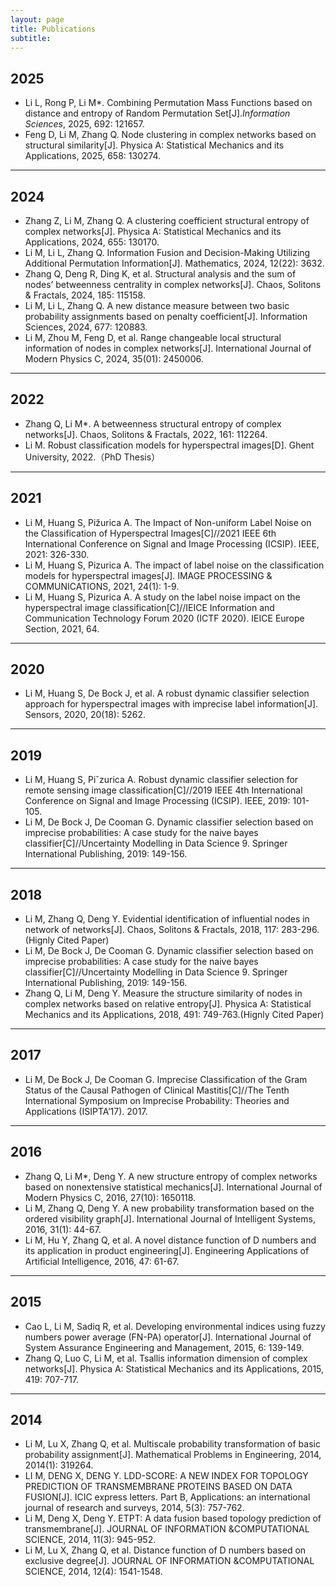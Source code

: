 ```yaml
---
layout: page
title: Publications
subtitle: 
---
```


2025
---
- Li L, Rong P, Li M*. Combining Permutation Mass Functions based on distance and entropy of Random Permutation Set[J].*Information Sciences*, 2025, 692: 121657.
- Feng D, Li M, Zhang Q. Node clustering in complex networks based on structural similarity[J]. Physica A: Statistical Mechanics and its Applications, 2025, 658: 130274.

---

2024
---
- Zhang Z, Li M, Zhang Q. A clustering coefficient structural entropy of complex networks[J]. Physica A: Statistical Mechanics and its Applications, 2024, 655: 130170.
- Li M, Li L, Zhang Q. Information Fusion and Decision-Making Utilizing Additional Permutation Information[J]. Mathematics, 2024, 12(22): 3632.
- Zhang Q, Deng R, Ding K, et al. Structural analysis and the sum of nodes’ betweenness centrality in complex networks[J]. Chaos, Solitons & Fractals, 2024, 185: 115158.
- Li M, Li L, Zhang Q. A new distance measure between two basic probability assignments based on penalty coefficient[J]. Information Sciences, 2024, 677: 120883.
- Li M, Zhou M, Feng D, et al. Range changeable local structural information of nodes in complex networks[J]. International Journal of Modern Physics C, 2024, 35(01): 2450006.


---

2022
---
- Zhang Q, Li M*. A betweenness structural entropy of complex networks[J]. Chaos, Solitons & Fractals, 2022, 161: 112264.
- Li M. Robust classification models for hyperspectral images[D]. Ghent University, 2022.（PhD Thesis）

---

2021
---
- Li M, Huang S, Pižurica A. The Impact of Non-uniform Label Noise on the Classification of Hyperspectral Images[C]//2021 IEEE 6th International Conference on Signal and Image Processing (ICSIP). IEEE, 2021: 326-330.
- Li M, Huang S, Pizurica A. The impact of label noise on the classification models for hyperspectral images[J]. IMAGE PROCESSING & COMMUNICATIONS, 2021, 24(1): 1-9.
- Li M, Huang S, Pizurica A. A study on the label noise impact on the hyperspectral image classification[C]//IEICE Information and Communication Technology Forum 2020 (ICTF 2020). IEICE Europe Section, 2021, 64.

---

2020
---
- Li M, Huang S, De Bock J, et al. A robust dynamic classifier selection approach for hyperspectral images with imprecise label information[J]. Sensors, 2020, 20(18): 5262.

---

2019
---
- Li M, Huang S, Piˇzurica A. Robust dynamic classifier selection for remote sensing image classification[C]//2019 IEEE 4th International Conference on Signal and Image Processing (ICSIP). IEEE, 2019: 101-105.
- Li M, De Bock J, De Cooman G. Dynamic classifier selection based on imprecise probabilities: A case study for the naive bayes classifier[C]//Uncertainty Modelling in Data Science 9. Springer International Publishing, 2019: 149-156.

---

2018
---
- Li M, Zhang Q, Deng Y. Evidential identification of influential nodes in network of networks[J]. Chaos, Solitons & Fractals, 2018, 117: 283-296. (Hignly Cited Paper)
- Li M, De Bock J, De Cooman G. Dynamic classifier selection based on imprecise probabilities: A case study for the naive bayes classifier[C]//Uncertainty Modelling in Data Science 9. Springer International Publishing, 2019: 149-156.
- Zhang Q, Li M, Deng Y. Measure the structure similarity of nodes in complex networks based on relative entropy[J]. Physica A: Statistical Mechanics and its Applications, 2018, 491: 749-763.(Hignly Cited Paper)

---

2017
---
- Li M, De Bock J, De Cooman G. Imprecise Classification of the Gram Status of the Causal Pathogen of Clinical Mastitis[C]//The Tenth International Symposium on Imprecise Probability: Theories and Applications (ISIPTA’17). 2017.

---

2016
---
- Zhang Q, Li M*, Deng Y. A new structure entropy of complex networks based on nonextensive statistical mechanics[J]. International Journal of Modern Physics C, 2016, 27(10): 1650118.
- Li M, Zhang Q, Deng Y. A new probability transformation based on the ordered visibility graph[J]. International Journal of Intelligent Systems, 2016, 31(1): 44-67.
- Li M, Hu Y, Zhang Q, et al. A novel distance function of D numbers and its application in product engineering[J]. Engineering Applications of Artificial Intelligence, 2016, 47: 61-67.

---

2015
---
- Cao L, Li M, Sadiq R, et al. Developing environmental indices using fuzzy numbers power average (FN-PA) operator[J]. International Journal of System Assurance Engineering and Management, 2015, 6: 139-149.
- Zhang Q, Luo C, Li M, et al. Tsallis information dimension of complex networks[J]. Physica A: Statistical Mechanics and its Applications, 2015, 419: 707-717.

---

2014
---
- Li M, Lu X, Zhang Q, et al. Multiscale probability transformation of basic probability assignment[J]. Mathematical Problems in Engineering, 2014, 2014(1): 319264.
- LI M, DENG X, DENG Y. LDD-SCORE: A NEW INDEX FOR TOPOLOGY PREDICTION OF TRANSMEMBRANE PROTEINS BASED ON DATA FUSION[J]. ICIC express letters. Part B, Applications: an international journal of research and surveys, 2014, 5(3): 757-762.
- Li M, Deng X, Deng Y. ETPT: A data fusion based topology prediction of transmembrane[J]. JOURNAL OF INFORMATION &COMPUTATIONAL SCIENCE, 2014, 11(3): 945-952.
- Li M, Lu X, Zhang Q, et al. Distance function of D numbers based on exclusive degree[J]. JOURNAL OF INFORMATION &COMPUTATIONAL SCIENCE, 2014, 12(4): 1541-1548.

